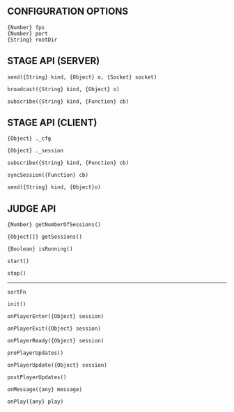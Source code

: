 CONFIGURATION OPTIONS
---------------------

    {Number} fps
    {Number} port
    {String} rootDir



STAGE API (SERVER)
------------------

`send({String} kind, {Object} o, {Socket} socket)`

`broadcast({String} kind, {Object} o)`

`subscribe({String} kind, {Function} cb)`
        



STAGE API (CLIENT)
------------------

`{Object} ._cfg`

`{Object} ._session`



`subscribe({String} kind, {Function} cb)`

`syncSession({Function} cb)`

`send({String} kind, {Object}o)`



JUDGE API
---------

`{Number} getNumberOfSessions()`

`{Object[]} getSessions()`

`{Boolean} isRunning()`

`start()`

`stop()`

-----

`sortFn`



`init()`



`onPlayerEnter({Object} session)`

`onPlayerExit({Object} session)`

`onPlayerReady({Object} session)`



`prePlayerUpdates()`

`onPlayerUpdate({Object} session)`

`postPlayerUpdates()`



`onMessage({any} message)`

`onPlay({any} play)`
